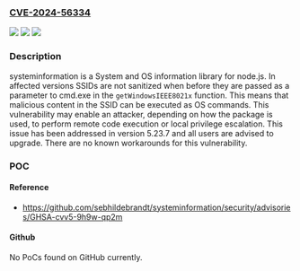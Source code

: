 ### [CVE-2024-56334](https://cve.mitre.org/cgi-bin/cvename.cgi?name=CVE-2024-56334)
![](https://img.shields.io/static/v1?label=Product&message=systeminformation&color=blue)
![](https://img.shields.io/static/v1?label=Version&message=%3D%20%3C%205.23.7%20&color=brighgreen)
![](https://img.shields.io/static/v1?label=Vulnerability&message=CWE-94%3A%20Improper%20Control%20of%20Generation%20of%20Code%20('Code%20Injection')&color=brighgreen)

### Description

systeminformation is a System and OS information library for node.js. In affected versions SSIDs are not sanitized when before they are passed as a parameter to cmd.exe in the `getWindowsIEEE8021x` function. This means that malicious content in the SSID can be executed as OS commands. This vulnerability may enable an attacker, depending on how the package is used, to perform remote code execution or local privilege escalation. This issue has been addressed in version 5.23.7 and all users are advised to upgrade. There are no known workarounds for this vulnerability.

### POC

#### Reference
- https://github.com/sebhildebrandt/systeminformation/security/advisories/GHSA-cvv5-9h9w-qp2m

#### Github
No PoCs found on GitHub currently.


